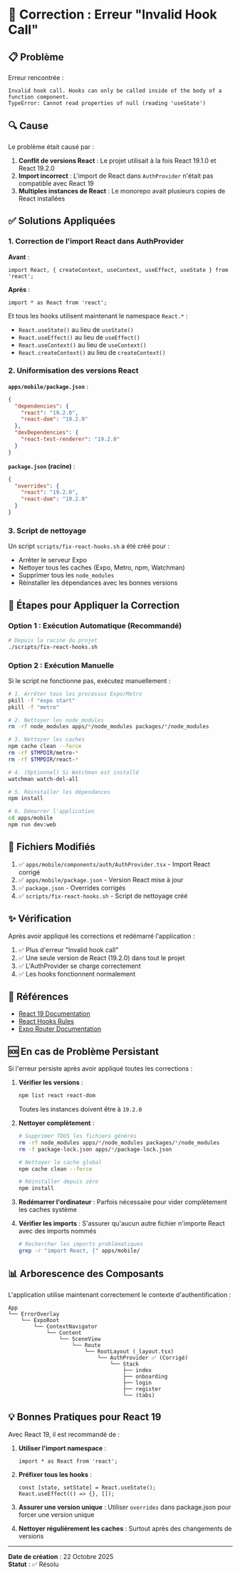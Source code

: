# 🔧 Correction : Erreur "Invalid Hook Call"

## 📋 Problème

Erreur rencontrée :
```
Invalid hook call. Hooks can only be called inside of the body of a function component.
TypeError: Cannot read properties of null (reading 'useState')
```

## 🔍 Cause

Le problème était causé par :

1. **Conflit de versions React** : Le projet utilisait à la fois React 19.1.0 et React 19.2.0
2. **Import incorrect** : L'import de React dans `AuthProvider` n'était pas compatible avec React 19
3. **Multiples instances de React** : Le monorepo avait plusieurs copies de React installées

## ✅ Solutions Appliquées

### 1. Correction de l'import React dans AuthProvider

**Avant** :
```tsx
import React, { createContext, useContext, useEffect, useState } from 'react';
```

**Après** :
```tsx
import * as React from 'react';
```

Et tous les hooks utilisent maintenant le namespace `React.*` :
- `React.useState()` au lieu de `useState()`
- `React.useEffect()` au lieu de `useEffect()`
- `React.useContext()` au lieu de `useContext()`
- `React.createContext()` au lieu de `createContext()`

### 2. Uniformisation des versions React

**`apps/mobile/package.json`** :
```json
{
  "dependencies": {
    "react": "19.2.0",
    "react-dom": "19.2.0"
  },
  "devDependencies": {
    "react-test-renderer": "19.2.0"
  }
}
```

**`package.json` (racine)** :
```json
{
  "overrides": {
    "react": "19.2.0",
    "react-dom": "19.2.0"
  }
}
```

### 3. Script de nettoyage

Un script `scripts/fix-react-hooks.sh` a été créé pour :
- Arrêter le serveur Expo
- Nettoyer tous les caches (Expo, Metro, npm, Watchman)
- Supprimer tous les `node_modules`
- Réinstaller les dépendances avec les bonnes versions

## 🚀 Étapes pour Appliquer la Correction

### Option 1 : Exécution Automatique (Recommandé)

```bash
# Depuis la racine du projet
./scripts/fix-react-hooks.sh
```

### Option 2 : Exécution Manuelle

Si le script ne fonctionne pas, exécutez manuellement :

```bash
# 1. Arrêter tous les processus Expo/Metro
pkill -f "expo start"
pkill -f "metro"

# 2. Nettoyer les node_modules
rm -rf node_modules apps/*/node_modules packages/*/node_modules

# 3. Nettoyer les caches
npm cache clean --force
rm -rf $TMPDIR/metro-*
rm -rf $TMPDIR/react-*

# 4. (Optionnel) Si Watchman est installé
watchman watch-del-all

# 5. Réinstaller les dépendances
npm install

# 6. Démarrer l'application
cd apps/mobile
npm run dev:web
```

## 📝 Fichiers Modifiés

1. ✅ `apps/mobile/components/auth/AuthProvider.tsx` - Import React corrigé
2. ✅ `apps/mobile/package.json` - Version React mise à jour
3. ✅ `package.json` - Overrides corrigés
4. ✅ `scripts/fix-react-hooks.sh` - Script de nettoyage créé

## ✨ Vérification

Après avoir appliqué les corrections et redémarré l'application :

1. ✅ Plus d'erreur "Invalid hook call"
2. ✅ Une seule version de React (19.2.0) dans tout le projet
3. ✅ L'AuthProvider se charge correctement
4. ✅ Les hooks fonctionnent normalement

## 🔗 Références

- [React 19 Documentation](https://react.dev/)
- [React Hooks Rules](https://react.dev/warnings/invalid-hook-call-warning)
- [Expo Router Documentation](https://docs.expo.dev/router/introduction/)

## 🆘 En cas de Problème Persistant

Si l'erreur persiste après avoir appliqué toutes les corrections :

1. **Vérifier les versions** :
   ```bash
   npm list react react-dom
   ```
   Toutes les instances doivent être à `19.2.0`

2. **Nettoyer complètement** :
   ```bash
   # Supprimer TOUS les fichiers générés
   rm -rf node_modules apps/*/node_modules packages/*/node_modules
   rm -f package-lock.json apps/*/package-lock.json
   
   # Nettoyer le cache global
   npm cache clean --force
   
   # Réinstaller depuis zéro
   npm install
   ```

3. **Redémarrer l'ordinateur** : Parfois nécessaire pour vider complètement les caches système

4. **Vérifier les imports** : S'assurer qu'aucun autre fichier n'importe React avec des imports nommés
   ```bash
   # Rechercher les imports problématiques
   grep -r "import React, {" apps/mobile/
   ```

## 📊 Arborescence des Composants

L'application utilise maintenant correctement le contexte d'authentification :

```
App
└── ErrorOverlay
    └── ExpoRoot
        └── ContextNavigator
            └── Content
                └── SceneView
                    └── Route
                        └── RootLayout (_layout.tsx)
                            └── AuthProvider ✅ (Corrigé)
                                └── Stack
                                    ├── index
                                    ├── onboarding
                                    ├── login
                                    ├── register
                                    └── (tabs)
```

## 💡 Bonnes Pratiques pour React 19

Avec React 19, il est recommandé de :

1. **Utiliser l'import namespace** :
   ```tsx
   import * as React from 'react';
   ```

2. **Préfixer tous les hooks** :
   ```tsx
   const [state, setState] = React.useState();
   React.useEffect(() => {}, []);
   ```

3. **Assurer une version unique** : Utiliser `overrides` dans package.json pour forcer une version unique

4. **Nettoyer régulièrement les caches** : Surtout après des changements de versions

---

**Date de création** : 22 Octobre 2025  
**Statut** : ✅ Résolu



